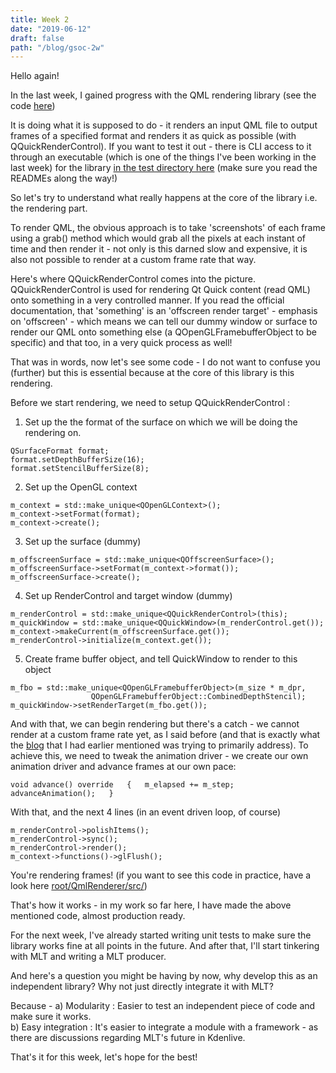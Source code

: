 ```yaml
---
title: Week 2
date: "2019-06-12"
draft: false
path: "/blog/gsoc-2w"
---
```


Hello again!

In the last week, I gained progress with the QML rendering library (see the code [here](https://cgit.kde.org/scratch/akhilkgangadharan/QmlRenderer.git/))

It is doing what it is supposed to do - it renders an input QML file to output frames of a specified format and renders it as quick as possible (with QQuickRenderControl). If you want to test it out - there is CLI access to it through an executable (which is one of the things I've been working in the last week) for the library [in the test directory here](https://cgit.kde.org/scratch/akhilkgangadharan/QmlRenderer.git/tree/test/run/exe) (make sure you read the READMEs along the way!)

So let's try to understand what really happens at the core of the library i.e. the rendering part.

To render QML, the obvious approach is to take 'screenshots' of each frame using a grab() method which would grab all the pixels at each instant of time and then render it - not only is this darned slow and expensive, it is also not possible to render at a custom frame rate that way.

Here's where QQuickRenderControl comes into the picture. QQuickRenderControl is used for rendering Qt Quick content (read QML) onto something in a very controlled manner. If you read the official documentation, that 'something' is an 'offscreen render target' - emphasis on 'offscreen' - which means we can tell our dummy window or surface to render our QML onto something else (a QOpenGLFramebufferObject to be specific) and that too, in a very quick process as well!

That was in words, now let's see some code - I do not want to confuse you (further) but this is essential because at the core of this library is this rendering.

Before we start rendering, we need to setup QQuickRenderControl :

1) Set up the the format of the surface on which we will be doing the rendering on.

``` 
QSurfaceFormat format;  
format.setDepthBufferSize(16);  
format.setStencilBufferSize(8);
```

2) Set up the OpenGL context
``` 
m_context = std::make_unique<QOpenGLContext>();  
m_context->setFormat(format);  
m_context->create();
``` 
3) Set up the surface (dummy)

``` 
m_offscreenSurface = std::make_unique<QOffscreenSurface>();  
m_offscreenSurface->setFormat(m_context->format());  
m_offscreenSurface->create();
```

4) Set up RenderControl and target window (dummy)
``` 
m_renderControl = std::make_unique<QQuickRenderControl>(this);  
m_quickWindow = std::make_unique<QQuickWindow>(m_renderControl.get());  
m_context->makeCurrent(m_offscreenSurface.get());  
m_renderControl->initialize(m_context.get());
``` 
5) Create frame buffer object, and tell QuickWindow to render to this object
``` 
m_fbo = std::make_unique<QOpenGLFramebufferObject>(m_size * m_dpr,
                  QOpenGLFramebufferObject::CombinedDepthStencil);  
m_quickWindow->setRenderTarget(m_fbo.get());
```  
And with that, we can begin rendering but there's a catch - we cannot render at a custom frame rate yet, as I said before (and that is exactly what the [blog](https://blog.qt.io/blog/2017/02/21/making-movies-qml/) that I had earlier mentioned was trying to primarily address). To achieve this, we need to tweak the animation driver - we create our own animation driver and advance frames at our own pace:

`void advance() override  
{  
m_elapsed += m_step;  
advanceAnimation();  
}`

With that, and the next 4 lines (in an event driven loop, of course)
```
m_renderControl->polishItems();  
m_renderControl->sync();  
m_renderControl->render();  
m_context->functions()->glFlush();
```
You're rendering frames! (if you want to see this code in practice, have a look here [root/QmlRenderer/src/](https://cgit.kde.org/scratch/akhilkgangadharan/QmlRenderer.git/tree/src))

That's how it works - in my work so far here, I have made the above mentioned code, almost production ready.

For the next week, I've already started writing unit tests to make sure the library works fine at all points in the future. And after that, I'll start tinkering with MLT and writing a MLT producer.

And here's a question you might be having by now, why develop this as an independent library? Why not just directly integrate it with MLT?

Because - 
a) Modularity : Easier to test an independent piece of code and make sure it works.  
b) Easy integration : It's easier to integrate a module with a framework - as there are discussions regarding MLT's future in Kdenlive.

That's it for this week, let's hope for the best!

